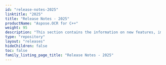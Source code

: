 ```yaml
---
id: "release-notes-2025"
linktitle: "2025"
title: "Release Notes - 2025"
productName: "Aspose.OCR for C++"
weight: 95
description: "This section contains the information on new features, improvements and fixes in Aspose.OCR for C++ for the year 2025."
type: "repository"
layout: "releases"
hideChildren: false
toc: false
family_listing_page_title: "Release Notes - 2025"
---
```

